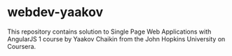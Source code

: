 # webdev-yaakov
This repository contains solution to Single Page Web Applications with AngularJS 1 course by Yaakov Chaikin from the John Hopkins University on Coursera.
